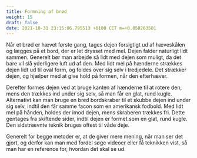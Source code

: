 ```yaml
---
title: Formning af brød
weight: 15
draft: false
date: 2021-10-31 23:15:06.795513 +0100 CET m=+0.050263501
---
```



Når et brød er hævet første gang, tages dejen forsigtigt ud af
hæveskålen og lægges på et bord, der er let drysset med mel. Dejen
falder naturligt lidt sammen. Generelt bør man arbejde så lidt med dejen
som muligt, da det bare vil slå yderligere luft ud af den. Med lidt mel
på hænderne strækkes dejen lidt ud til oval form, og foldes over sig
selv i tredjedele. Det strækker dejen, og hjælper med at give hold på
formen, når den efterhæver.

Derefter formes dejen ved at bruge kanten af hænderne til at rotere den,
mens den trækkes ind under sig selv, så man får en glat, rund kugle.
Alternativt kan man bruge en bred bordskraber til et skubbe dejen ind
under sig selv, indtil den får samme facon som en amerikansk fodbold.
Med lidt mel på hånden, holdes der imod dejen, mens skraberen trækkes
fri. Dette gentages fra skiftende sider, indtil dejen er formet som en
glat, rund kugle. Den sidstnævnte teknik bruges oftest til våde deje.

Generelt for begge metoder er, at de giver mere mening, når man ser det
gjort, og derfor kan man med fordel søge videoer eller få teknikken
vist, så man har en reference for, hvordan det skal se ud.

